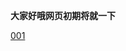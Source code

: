 **大家好哦网页初期将就一下**

[001](https://user-images.githubusercontent.com/73633146/164887097-fcb2fa16-063f-4763-a7ff-9dfd16e5726a.mp4)
